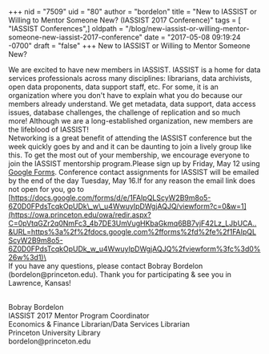 +++
nid = "7509"
uid = "80"
author = "bordelon"
title = "New to IASSIST or Willing to Mentor Someone New? (IASSIST 2017 Conference)"
tags = [ "IASSIST Conferences",]
oldpath = "/blog/new-iassist-or-willing-mentor-someone-new-iassist-2017-conference"
date = "2017-05-08 09:19:24 -0700"
draft = "false"
+++
New to IASSIST or Willing to Mentor Someone New?

We are excited to have new members in IASSIST. IASSIST is a home for
data services professionals across many disciplines: librarians, data
archivists, open data proponents, data support staff, etc. For some, it
is an organization where you don't have to explain what you do because
our members already understand. We get metadata, data support, data
access issues, database challenges, the challenge of replication and so
much more! Although we are a long-established organization, new members
are the lifeblood of IASSIST!\
Networking is a great benefit of attending the IASSIST conference but
the week quickly goes by and and it can be daunting to join a lively
group like this. To get the most out of your membership, we encourage
everyone to join the IASSIST mentorship program.Please sign up by
Friday, May 12 using [Google
Forms](https://owa.princeton.edu/owa/redir.aspx?C=FC2_rMfxsHJpfwlVZJpwi87YyUSjRhH4teGIyNmfBAV42Lz_LJbUCA..&URL=https%3a%2f%2fdocs.google.com%2fforms%2fd%2f1l1M58RqsGiamN2z1wPQwzCyqwdU9Z3ETMbnJoZzpPvY%2fviewform%3fc%3d0%26w%3d1%26usp%3dmail_form_link).
Conference contact assignments for IASSIST will be emailed by the end of
the day Tuesday, May 16.If for any reason the email link does not open
for you, go to\
[https://docs.google.com/forms/d/e/1FAIpQLScyW2B9m8o5-6Z0D0FPdsTcqkOpUDk\_w\_u4WwuyIpDWgjAQJQ/viewform?c=0&w=1](https://owa.princeton.edu/owa/redir.aspx?C=0pVtqGZr2q0NmFc3_4b7DE3UmVugHKbaGkmq6BB7vjF42Lz_LJbUCA..&URL=https%3a%2f%2fdocs.google.com%2fforms%2fd%2fe%2f1FAIpQLScyW2B9m8o5-6Z0D0FPdsTcqkOpUDk_w_u4WwuyIpDWgjAQJQ%2fviewform%3fc%3d0%26w%3d1)\
\
If you have any questions, please contact Bobray Bordelon
(bordelon\@princeton.edu). Thank you for participating & see you in
Lawrence, Kansas!

\
Bobray Bordelon\
IASSIST 2017 Mentor Program Coordinator\
Economics & Finance Librarian/Data Services Librarian\
Princeton University Library\
bordelon\@princeton.edu
